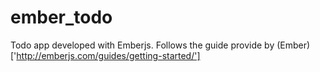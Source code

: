 ember_todo
==========

Todo app developed with Emberjs.  Follows the guide provide by (Ember)['http://emberjs.com/guides/getting-started/']
